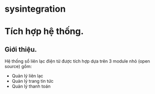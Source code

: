 # sysintegration
Tích hợp hệ thống.
======================

## Giới thiệu.

Hệ thống sổ liên lạc điện tử được tích hợp dựa trên 3 module nhỏ (open source) gồm:
* Quản lý liên lạc
* Quản lý trang tin tức
* Quản lý thanh toán
